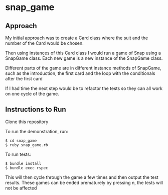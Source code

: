 # snap_game

## Approach

My initial approach was to create a Card class where the suit and the number of the Card would be chosen. 

Then using instances of this Card class I would run a game of Snap using a SnapGame class. Each new game is a new instance of the SnapGame class. 

Different parts of the game are in different instance methods of SnapGame, such as the introduction, the first card and the loop with the conditionals after the first card

If I had time the next step would be to refactor the tests so they can all work on one cycle of the game. 

## Instructions to Run

Clone this repository

To run the demonstration, run:
```
$ cd snap_game
$ ruby snap_game.rb
```


To run tests: 
```
$ bundle install
$ bundle exec rspec 
```
This will then cycle through the game a few times and then output the test results. These games can be ended prematurely by pressing n, the tests will not be affected
